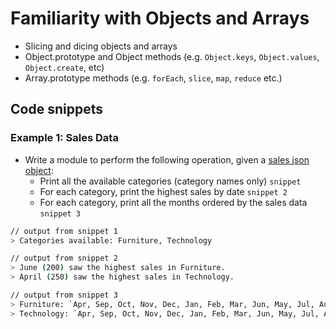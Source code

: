 # Familiarity with Objects and Arrays
- Slicing and dicing objects and arrays
- Object.prototype and Object methods (e.g. `Object.keys`, `Object.values`, `Object.create`, etc)
- Array.prototype methods (e.g. `forEach`, `slice`, `map`, `reduce` etc.)

## Code snippets

### Example 1: Sales Data
 - Write a module to perform the following operation, given a [sales json object](monthlySalesbyCategoryMultiple.json.md):
    - Print all the available categories (category names only)  `snippet`
    - For each category, print the highest sales by date `snippet 2`
    - For each category, print all the months ordered by the sales data `snippet 3`
```sh
// output from snippet 1
> Categories available: Furniture, Technology
``` 
    
```sh
// output from snippet 2
> June (200) saw the highest sales in Furniture. 
> April (250) saw the highest sales in Technology. 
```
   
```sh
// output from snippet 3
> Furniture: `Apr, Sep, Oct, Nov, Dec, Jan, Feb, Mar, Jun, May, Jul, Aug`
> Technology: `Apr, Sep, Oct, Nov, Dec, Jan, Feb, Mar, Jun, May, Jul, Aug`
```
    

